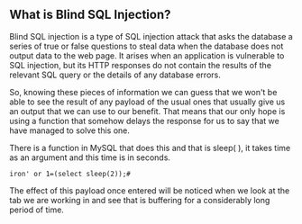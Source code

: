 
## What is Blind SQL Injection?

Blind SQL injection is a type of SQL injection attack that asks the database a series of true or false questions to steal data when the database does not output data to the web page. It arises when an application is vulnerable to SQL injection, but its HTTP responses do not contain the results of the relevant SQL query or the details of any database errors.

So, knowing these pieces of information we can guess that we won't be able to see the result of any payload of the usual ones that usually give us an output that we can use to our benefit. 
That means that our only hope is using a function that somehow delays the response for us to say that we have managed to solve this one.

There is a function in MySQL that does this and that is sleep( ), it takes time as an argument and this time is in seconds.

```MySQL
iron' or 1=(select sleep(2));#
```

The effect of this payload once entered will be noticed when we look at the tab we are working in and see that is buffering for a considerably long period of time.